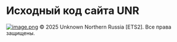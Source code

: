 # Исходный код сайта UNR
[![image.png](https://i.postimg.cc/cLktY9y6/image.png)](https://postimg.cc/DSsz3czK)
© 2025 Unknown Northern Russia [ETS2]. Все права защищены.
